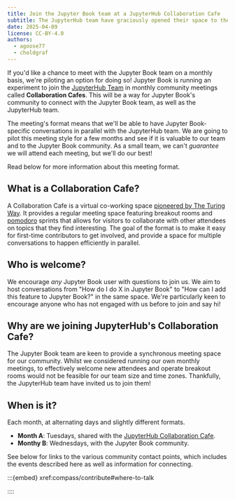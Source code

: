 ```yaml
---
title: Join the Jupyter Book team at a JupyterHub Collaboration Cafe
subtitle: The JupyterHub team have graciously opened their space to the Jupyter Book community.
date: 2025-04-09
license: CC-BY-4.0
authors:
  - agoose77
  - choldgraf
---
```


If you'd like a chance to meet with the Jupyter Book team on a monthly basis, we're piloting an option for doing so! Jupyter Book is running an experiment to join the [JupyterHub Team](https://jupyterhub-team-compass.readthedocs.io) in monthly community meetings called **Collaboration Cafes**. This will be a way for Jupyter Book's community to connect with the Jupyter Book team, as well as the JupyterHub team.

The meeting's format means that we'll be able to have Jupyter Book-specific conversations in parallel with the JupyterHub team. We are going to pilot this meeting style for a few months and see if it is valuable to our team and to the Jupyter Book community. As a small team, we can't _guarantee_ we will attend each meeting, but we'll do our best!

Read below for more information about this meeting format.

## What is a Collaboration Cafe?

A Collaboration Cafe is a virtual co-working space [pioneered by The Turing Way][ttw-cafe]. It provides a regular meeting space featuring breakout rooms and [pomodoro](wiki:Pomodoro_Technique) sprints that allows for visitors to collaborate with other attendees on topics that they find interesting. The goal of the format is to make it easy for first-time contributors to get involved, and provide a space for multiple conversations to happen efficiently in parallel.

## Who is welcome?

We encourage _any_ Jupyter Book user with questions to join us. We aim to host conversations from "How do I do X in Jupyter Book" to "How can I add this feature to Jupyter Book?" in the same space. We're particularly keen to encourage anyone who has not engaged with us before to join and say hi!

## Why are we joining JupyterHub's Collaboration Cafe?

The Jupyter Book team are keen to provide a synchronous meeting space for our community. Whilst we considered running our own monthly meetings, to effectively welcome new attendees and operate breakout rooms would not be feasible for our team size and time zones. Thankfully, the JupyterHub team have invited us to join them!

## When is it?

Each month, at alternating days and slightly different formats.

- **Month A**: Tuesdays, shared with the [JupyterHub Collaboration Cafe][hub-cafe].
- **Monthy B**: Wednesdays, with the Jupyter Book community.

See below for links to the various community contact points, which includes the events described here as well as information for connecting.

:::{embed} xref:compass/contribute#where-to-talk

::::

[ttw-cafe]: https://book.the-turing-way.org/community-handbook/community-calls/community-calls-collabcafe
[hub-cafe]: https://jupyterhub-team-compass.readthedocs.io/en/latest/meetings/collab-cafe/index.html
